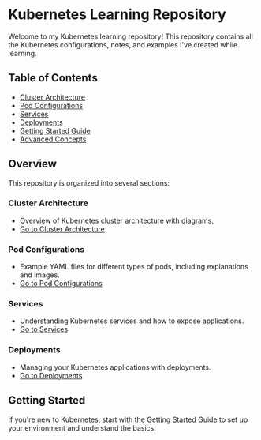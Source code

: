 # Kubernetes Learning Repository

Welcome to my Kubernetes learning repository! This repository contains all the Kubernetes configurations, notes, and examples I've created while learning.

## Table of Contents
- [Cluster Architecture](K8s-Cluster-Architecture/README.md)
- [Pod Configurations](Pods/README.md)
- [Services](services/README.md)
- [Deployments](deployments/README.md)
- [Getting Started Guide](docs/getting-started.md)
- [Advanced Concepts](docs/advanced-concepts.md)

## Overview

This repository is organized into several sections:

### Cluster Architecture
- Overview of Kubernetes cluster architecture with diagrams.
- [Go to Cluster Architecture](cluster-architecture/README.md)

### Pod Configurations
- Example YAML files for different types of pods, including explanations and images.
- [Go to Pod Configurations](pod-configurations/README.md)

### Services
- Understanding Kubernetes services and how to expose applications.
- [Go to Services](services/README.md)

### Deployments
- Managing your Kubernetes applications with deployments.
- [Go to Deployments](deployments/README.md)

## Getting Started
If you're new to Kubernetes, start with the [Getting Started Guide](docs/getting-started.md) to set up your environment and understand the basics.

